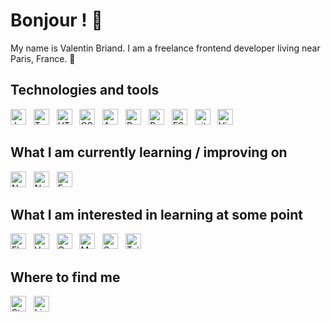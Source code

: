 # Bonjour ! 🥖

My name is Valentin Briand. I am a freelance frontend developer living near Paris, France. 🥐

## Technologies and tools

<a name="learning-now"></a>

[<img src="https://img.shields.io/badge/Javascript-F7DF1E?logo=javascript&logoColor=000000&style=flat-square" alt="JavaScript logo" title="JavaScript" height="25" />][tech_tools_anchor]
&nbsp;
[<img src="https://img.shields.io/badge/TypeScript-3178C6?logo=typescript&logoColor=FFFFFF&style=flat-square" alt="TypeScript logo" title="TypeScript" height="25" />][tech_tools_anchor]
&nbsp;
[<img src="https://img.shields.io/badge/HTML5-E34F26?logo=html5&logoColor=FFFFFF&style=flat-square" alt="HTML5 logo" title="HTML5" height="25" />][tech_tools_anchor]
&nbsp;
[<img src="https://img.shields.io/badge/CSS3-1572B6?logo=css3&logoColor=FFFFFF&style=flat-square" alt="CSS3 logo" title="CSS3" height="25" />][tech_tools_anchor]
&nbsp;
[<img src="https://img.shields.io/badge/Android-3DDC84?logo=android&logoColor=FFFFFF&style=flat-square" alt="Android logo" title="Android" height="25" />][tech_tools_anchor]
&nbsp;
[<img src="https://img.shields.io/badge/React-61DAFB?logo=react&logoColor=000000&style=flat-square" alt="React logo" title="React.js / React Native" height="25" />][tech_tools_anchor]
&nbsp;
[<img src="https://img.shields.io/badge/Redux-764ABC?logo=redux&logoColor=FFFFFF&style=flat-square" alt="Redux logo" title="Redux" height="25" />][tech_tools_anchor]
&nbsp;
[<img src="https://img.shields.io/badge/ESLint-4B32C3?logo=eslint&logoColor=FFFFFF&style=flat-square" alt="ESLint logo" title="ESLint" height="25" />][tech_tools_anchor]
&nbsp;
[<img src="https://img.shields.io/badge/git-F05032?logo=git&logoColor=FFFFFF&style=flat-square" alt="git logo" title="git" height="25" />][tech_tools_anchor]
&nbsp;
[<img src="https://img.shields.io/badge/VS%20Code-007ACC?logo=visual-studio-code&logoColor=FFFFFF&style=flat-square" alt="Visual Studio Code logo" title="Visual Studio Code" height="25" />][tech_tools_anchor]

<a name="learning-next"></a>

## What I am currently learning / improving on

[<img src="https://img.shields.io/badge/Node.js-339933?logo=node.js&logoColor=FFFFFF&style=flat-square" alt="Node.js logo" title="Node.js" height="25" />][learning_now_anchor]
&nbsp;
[<img src="https://img.shields.io/badge/Next.js-000000?logo=next.js&logoColor=FFFFFF&style=flat-square" alt="Next.js logo" title="Next.js" height="25" />][learning_now_anchor]
&nbsp;
[<img src="https://img.shields.io/badge/Express-000000?logo=express&logoColor=FFFFFF&style=flat-square" alt="Express.js logo" title="Express.js" height="25" />][learning_now_anchor]

## What I am interested in learning at some point

[<img src="https://img.shields.io/badge/Flutter-02569B?logo=flutter&logoColor=FFFFFF&style=flat-square" alt="Flutter logo" title="Flutter" height="25" />][learning_next_anchor]
&nbsp;
[<img src="https://img.shields.io/badge/Vue.js-4FC08D?logo=vue.js&logoColor=FFFFFF&style=flat-square" alt="Vue.js logo" title="Vue.js" height="25" />][learning_next_anchor]
&nbsp;
[<img src="https://img.shields.io/badge/GraphQL-E10098?logo=graphql&logoColor=FFFFFF&style=flat-square" alt="GraphQL logo" title="GraphQL" height="25" />][learning_next_anchor]
&nbsp;
[<img src="https://img.shields.io/badge/MongoDB-47A248?logo=mongodb&logoColor=FFFFFF&style=flat-square" alt="MongoDB logo" title="MongoDB" height="25" />][learning_next_anchor]
&nbsp;
[<img src="https://img.shields.io/badge/Sass-CC6699?logo=sass&logoColor=FFFFFF&style=flat-square" alt="Sass logo" title="Sass" height="25" />][learning_next_anchor]
&nbsp;
[<img src="https://img.shields.io/badge/Tailwind%20CSS-38B2AC?logo=tailwind-css&logoColor=FFFFFF&style=flat-square" alt="Tailwind CSS logo" title="Tailwind CSS" height="25" />][learning_next_anchor]

## Where to find me

[<img src="https://img.shields.io/badge/Stack%20Overflow-FE7A16?logo=stackoverflow&logoColor=FFFFFF&style=flat-square" alt="Stack Overflow logo" title="Stack Overflow" height="25" />](https://stackoverflow.com/users/10927329/valentin-briand)
&nbsp;
[<img src="https://img.shields.io/badge/LinkedIn-0077B5?logo=linkedin&logoColor=FFFFFF&style=flat-square" alt="LinkedIn logo" title="LinkedIn" height="25" />](https://www.linkedin.com/in/valentinbriand42)

[tech_tools_anchor]: #bonjour--
[learning_now_anchor]: #learning-now
[learning_next_anchor]: #learning-next
